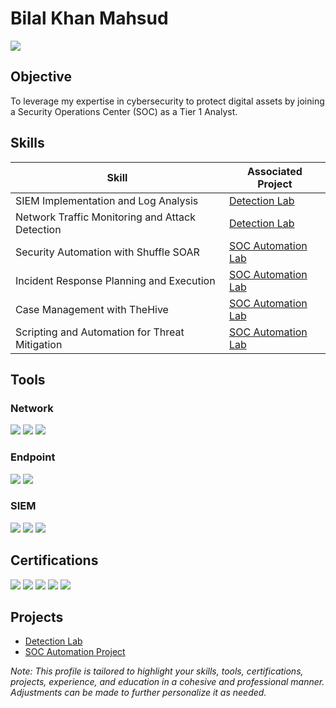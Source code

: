 # Bilal Khan Mahsud
<a href="https://linkedin.com/in/bilal-khan-mahsud-3b8270278"><img src="https://img.shields.io/badge/-LinkedIn-0072b1?&style=for-the-badge&logo=linkedin&logoColor=white" /></a>

## Objective
To leverage my expertise in cybersecurity to protect digital assets by joining a Security Operations Center (SOC) as a Tier 1 Analyst.

## Skills

| Skill                                         | Associated Project         |
|-----------------------------------------------|----------------------------|
| SIEM Implementation and Log Analysis          | <a href="https://github.com/clong/DetectionLab">Detection Lab</a>|
| Network Traffic Monitoring and Attack Detection | <a href="https://github.com/clong/DetectionLab">Detection Lab</a>|
| Security Automation with Shuffle SOAR         | <a href="https://github.com/socprime/SOAR-Labs">SOC Automation Lab</a>|
| Incident Response Planning and Execution      | <a href="https://github.com/socprime/SOAR-Labs">SOC Automation Lab</a>|
| Case Management with TheHive                  | <a href="https://github.com/socprime/SOAR-Labs">SOC Automation Lab</a>|
| Scripting and Automation for Threat Mitigation | <a href="https://github.com/socprime/SOAR-Labs">SOC Automation Lab</a>|

## Tools

### Network
<div>
    <img src="https://img.shields.io/badge/-Wireshark-1679A7?&style=for-the-badge&logo=Wireshark&logoColor=white" />
    <img src="https://img.shields.io/badge/-Suricata-EF3B2D?&style=for-the-badge&logo=Suricata&logoColor=white" />
    <img src="https://img.shields.io/badge/-Zeek-777BB4?&style=for-the-badge&logo=Zeek&logoColor=white" />
</div>

### Endpoint
<div>
    <img src="https://img.shields.io/badge/-Microsoft_Defender_for_Endpoint-00A4EF?&style=for-the-badge&logo=Microsoft&logoColor=white" />
    <img src="https://img.shields.io/badge/-Velociraptor-4B275F?&style=for-the-badge&logo=Velociraptor&logoColor=white" />
</div>

### SIEM
<div>
    <img src="https://img.shields.io/badge/-Microsoft_Sentinel-0078D4?&style=for-the-badge&logo=Microsoft&logoColor=white" />
    <img src="https://img.shields.io/badge/-Splunk-000000?&style=for-the-badge&logo=Splunk&logoColor=white" />
    <img src="https://img.shields.io/badge/-Elastic-005571?&style=for-the-badge&logo=Elastic&logoColor=white" />
</div>

## Certifications
<div>
<img src="https://img.shields.io/badge/-Security%2B-FF0000?&style=for-the-badge&logo=CompTIA&logoColor=white" />
<img src="https://img.shields.io/badge/-Network%2B-007ACC?&style=for-the-badge&logo=CompTIA&logoColor=white" />
<img src="https://img.shields.io/badge/-A%2B-4D4D4D?&style=for-the-badge&logo=CompTIA&logoColor=white" />
<img src="https://img.shields.io/badge/-CDSA-006400?&style=for-the-badge&logoColor=white" />
<img src="https://img.shields.io/badge/-CCD-000080?&style=for-the-badge&logoColor=white" />
</div>

## Projects
- [Detection Lab](https://github.com/clong/DetectionLab)
- [SOC Automation Project](https://github.com/socprime/SOAR-Labs)



*Note: This profile is tailored to highlight your skills, tools, certifications, projects, experience, and education in a cohesive and professional manner. Adjustments can be made to further personalize it as needed.*

